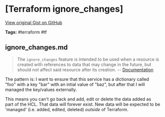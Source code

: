# [Terraform ignore_changes] 

[View original Gist on GitHub](https://gist.github.com/Integralist/c78c6b991fdde95919721927d6995872)

**Tags:** #terraform #tf

## ignore_changes.md

> The `ignore_changes` feature is intended to be used when a resource is created with references to data that may change in the future, but should not affect said resource after its creation. -- [Documentation](https://www.terraform.io/docs/language/meta-arguments/lifecycle.html#ignore_changes)

The pattern is: I want to ensure that this service has a dictionary called "foo" with a key "bar" with an intial value of "baz", but after that I will managed the key/values externally.

This means you can't go back and add, edit or delete the data added as part of the HCL. That data will forever exist. New data will be expected to be 'managed' (i.e. added, edited, deleted) _outside_ of Terraform.

